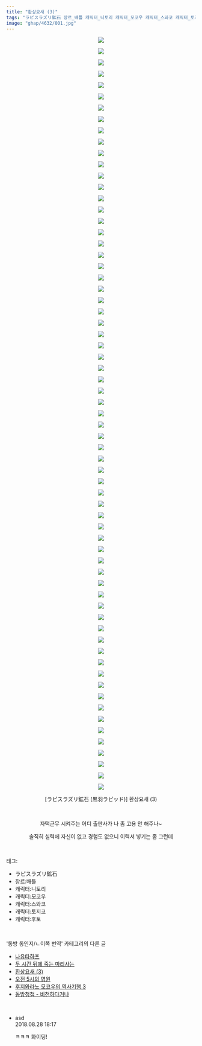 ```yaml
---
title: "환상요새 (3)"
tags: "ラピスラズリ鉱石 장르_배틀 캐릭터_니토리 캐릭터_모코우 캐릭터_스와코 캐릭터_토지코 캐릭터_후토 黒羽ラピッド 동방_동인지／ㄴ이쪽_번역"
image: "ghap/4632/001.jpg"
---
```

<div class="article">
<p style="text-align: center; clear: none; float: none;"><img src="{{ site.nasurl }}/ghap/4632/001.jpg"/></p>
<p style="text-align: center; clear: none; float: none;"><img src="{{ site.nasurl }}/ghap/4632/002.jpg"/></p>
<p style="text-align: center; clear: none; float: none;"><img src="{{ site.nasurl }}/ghap/4632/003.jpg"/></p>
<p style="text-align: center; clear: none; float: none;"><img src="{{ site.nasurl }}/ghap/4632/004.jpg"/></p>
<p style="text-align: center; clear: none; float: none;"><img src="{{ site.nasurl }}/ghap/4632/005.jpg"/></p>
<p style="text-align: center; clear: none; float: none;"><img src="{{ site.nasurl }}/ghap/4632/006.jpg"/></p>
<p style="text-align: center; clear: none; float: none;"><img src="{{ site.nasurl }}/ghap/4632/007.jpg"/></p>
<p style="text-align: center; clear: none; float: none;"><img src="{{ site.nasurl }}/ghap/4632/008.jpg"/></p>
<p style="text-align: center; clear: none; float: none;"><img src="{{ site.nasurl }}/ghap/4632/009.jpg"/></p>
<p style="text-align: center; clear: none; float: none;"><img src="{{ site.nasurl }}/ghap/4632/010.jpg"/></p>
<p style="text-align: center; clear: none; float: none;"><img src="{{ site.nasurl }}/ghap/4632/011.jpg"/></p>
<p style="text-align: center; clear: none; float: none;"><img src="{{ site.nasurl }}/ghap/4632/012.jpg"/></p>
<p style="text-align: center; clear: none; float: none;"><img src="{{ site.nasurl }}/ghap/4632/013.jpg"/></p>
<p style="text-align: center; clear: none; float: none;"><img src="{{ site.nasurl }}/ghap/4632/014.jpg"/></p>
<p style="text-align: center; clear: none; float: none;"><img src="{{ site.nasurl }}/ghap/4632/015.jpg"/></p>
<p style="text-align: center; clear: none; float: none;"><img src="{{ site.nasurl }}/ghap/4632/016.jpg"/></p>
<p style="text-align: center; clear: none; float: none;"><img src="{{ site.nasurl }}/ghap/4632/017.jpg"/></p>
<p style="text-align: center; clear: none; float: none;"><img src="{{ site.nasurl }}/ghap/4632/018.jpg"/></p>
<p style="text-align: center; clear: none; float: none;"><img src="{{ site.nasurl }}/ghap/4632/019.jpg"/></p>
<p style="text-align: center; clear: none; float: none;"><img src="{{ site.nasurl }}/ghap/4632/020.jpg"/></p>
<p style="text-align: center; clear: none; float: none;"><img src="{{ site.nasurl }}/ghap/4632/021.jpg"/></p>
<p style="text-align: center; clear: none; float: none;"><img src="{{ site.nasurl }}/ghap/4632/022.jpg"/></p>
<p style="text-align: center; clear: none; float: none;"><img src="{{ site.nasurl }}/ghap/4632/023.jpg"/></p>
<p style="text-align: center; clear: none; float: none;"><img src="{{ site.nasurl }}/ghap/4632/024.jpg"/></p>
<p style="text-align: center; clear: none; float: none;"><img src="{{ site.nasurl }}/ghap/4632/025.jpg"/></p>
<p style="text-align: center; clear: none; float: none;"><img src="{{ site.nasurl }}/ghap/4632/026.jpg"/></p>
<p style="text-align: center; clear: none; float: none;"><img src="{{ site.nasurl }}/ghap/4632/027.jpg"/></p>
<p style="text-align: center; clear: none; float: none;"><img src="{{ site.nasurl }}/ghap/4632/028.jpg"/></p>
<p style="text-align: center; clear: none; float: none;"><img src="{{ site.nasurl }}/ghap/4632/029.jpg"/></p>
<p style="text-align: center; clear: none; float: none;"><img src="{{ site.nasurl }}/ghap/4632/030.jpg"/></p>
<p style="text-align: center; clear: none; float: none;"><img src="{{ site.nasurl }}/ghap/4632/031.jpg"/></p>
<p style="text-align: center; clear: none; float: none;"><img src="{{ site.nasurl }}/ghap/4632/032.jpg"/></p>
<p style="text-align: center; clear: none; float: none;"><img src="{{ site.nasurl }}/ghap/4632/033.jpg"/></p>
<p style="text-align: center; clear: none; float: none;"><img src="{{ site.nasurl }}/ghap/4632/034.jpg"/></p>
<p style="text-align: center; clear: none; float: none;"><img src="{{ site.nasurl }}/ghap/4632/035.jpg"/></p>
<p style="text-align: center; clear: none; float: none;"><img src="{{ site.nasurl }}/ghap/4632/036.jpg"/></p>
<p style="text-align: center; clear: none; float: none;"><img src="{{ site.nasurl }}/ghap/4632/037.jpg"/></p>
<p style="text-align: center; clear: none; float: none;"><img src="{{ site.nasurl }}/ghap/4632/038.jpg"/></p>
<p style="text-align: center; clear: none; float: none;"><img src="{{ site.nasurl }}/ghap/4632/039.jpg"/></p>
<p style="text-align: center; clear: none; float: none;"><img src="{{ site.nasurl }}/ghap/4632/040.jpg"/></p>
<p style="text-align: center; clear: none; float: none;"><img src="{{ site.nasurl }}/ghap/4632/041.jpg"/></p>
<p style="text-align: center; clear: none; float: none;"><img src="{{ site.nasurl }}/ghap/4632/042.jpg"/></p>
<p style="text-align: center; clear: none; float: none;"><img src="{{ site.nasurl }}/ghap/4632/043.jpg"/></p>
<p style="text-align: center; clear: none; float: none;"><img src="{{ site.nasurl }}/ghap/4632/044.jpg"/></p>
<p style="text-align: center; clear: none; float: none;"><img src="{{ site.nasurl }}/ghap/4632/045.jpg"/></p>
<p style="text-align: center; clear: none; float: none;"><img src="{{ site.nasurl }}/ghap/4632/046.jpg"/></p>
<p style="text-align: center; clear: none; float: none;"><img src="{{ site.nasurl }}/ghap/4632/047.jpg"/></p>
<p style="text-align: center; clear: none; float: none;"><img src="{{ site.nasurl }}/ghap/4632/048.jpg"/></p>
<p style="text-align: center; clear: none; float: none;"><img src="{{ site.nasurl }}/ghap/4632/049.jpg"/></p>
<p style="text-align: center; clear: none; float: none;"><img src="{{ site.nasurl }}/ghap/4632/050.jpg"/></p>
<p style="text-align: center; clear: none; float: none;"><img src="{{ site.nasurl }}/ghap/4632/051.jpg"/></p>
<p style="text-align: center; clear: none; float: none;"><img src="{{ site.nasurl }}/ghap/4632/052.jpg"/></p>
<p style="text-align: center; clear: none; float: none;"><img src="{{ site.nasurl }}/ghap/4632/053.jpg"/></p>
<p style="text-align: center; clear: none; float: none;"><img src="{{ site.nasurl }}/ghap/4632/054.jpg"/></p>
<p style="text-align: center; clear: none; float: none;"><img src="{{ site.nasurl }}/ghap/4632/055.jpg"/></p>
<p style="text-align: center; clear: none; float: none;"><img src="{{ site.nasurl }}/ghap/4632/056.jpg"/></p>
<p style="text-align: center; clear: none; float: none;"><img src="{{ site.nasurl }}/ghap/4632/057.jpg"/></p>
<p style="text-align: center; clear: none; float: none;"><img src="{{ site.nasurl }}/ghap/4632/058.jpg"/></p>
<p style="text-align: center; clear: none; float: none;"><img src="{{ site.nasurl }}/ghap/4632/059.jpg"/></p>
<p style="text-align: center; clear: none; float: none;"><img src="{{ site.nasurl }}/ghap/4632/060.jpg"/></p>
<p style="text-align: center; clear: none; float: none;"><img src="{{ site.nasurl }}/ghap/4632/061.jpg"/></p>
<p style="text-align: center; clear: none; float: none;"><img src="{{ site.nasurl }}/ghap/4632/062.jpg"/></p>
<p style="text-align: center; clear: none; float: none;"><img src="{{ site.nasurl }}/ghap/4632/063.jpg"/></p>
<p style="text-align: center; clear: none; float: none;"><img src="{{ site.nasurl }}/ghap/4632/064.jpg"/></p>
<p style="text-align: center; clear: none; float: none;"><img src="{{ site.nasurl }}/ghap/4632/065.jpg"/></p>
<p style="text-align: center; clear: none; float: none;"><img src="{{ site.nasurl }}/ghap/4632/066.jpg"/></p>
<p style="text-align: center; clear: none; float: none;"><img src="{{ site.nasurl }}/ghap/4632/067.jpg"/></p>
<p style="text-align: center; clear: none; float: none;">[ラピスラズリ鉱石 (黒羽ラピッド)] 환상요새 (3)</p>
<p style="text-align: center; clear: none; float: none;"><br/></p>
<p style="text-align: center; clear: none; float: none;">자택근무 시켜주는 어디 출판사가 나 좀 고용 안 해주나~</p>
<p style="text-align: center; clear: none; float: none;">솔직히 실력에 자신이 없고 경험도 없으니 이력서 넣기는 좀 그런데</p>
</div><br/>
<div class="tagTrail">
<p>태그: </p>
<ul>
<li>ラピスラズリ鉱石</li>
<li>장르:배틀</li>
<li>캐릭터:니토리</li>
<li>캐릭터:모코우</li>
<li>캐릭터:스와코</li>
<li>캐릭터:토지코</li>
<li>캐릭터:후토</li>
</ul>
</div><br/>
<div class="another">
<p>'동방 동인지/ㄴ이쪽 번역' 카테고리의 다른 글</p>
<ul>
<li><a href="/2018-09-01-ghap_4646">나유타하프</a></li>
<li><a href="/2018-08-30-ghap_4639">두 시간 뒤에 죽는 마리사는</a></li>
<li><a href="/2018-08-29-ghap_4632">환상요새 (3)</a></li>
<li><a href="/2018-08-26-ghap_4610">오전 5시의 영원</a></li>
<li><a href="/2018-08-23-ghap_4607">후지와라노 모코우의 역사기행 3</a></li>
<li><a href="/2018-08-16-ghap_4601">동방청첩 - 비천하다거나</a></li>
</ul>
</div><br/>
<div class="cb_module cb_fluid">
<div class="cb_wrt cb_profile">
<div class="comment">
<ul>
<li class="cb_thumb_off" id="comment15320084">
<div class="cb_comment_area">
<div class="cb_info_area">
<div class="cb_section">
<span class="cb_nick_name">asd</span>
</div>
<div class="cb_section">
<span class="cb_date">2018.08.28 18:17 </span>
</div>
</div>
<div class="cb_dsc_comment">
<p class="cb_dsc">
											ㅋㅋㅋ 화이팅!
										</p>
</div>
</div></li>
</ul>
</div>
</div><!-- commentList close -->
</div><br/>
